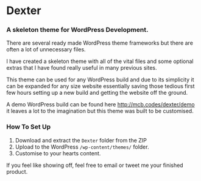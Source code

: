 Dexter
======
### A skeleton theme for WordPress Development.

There are several ready made WordPress theme frameworks but there are often a lot of unnecessary files.

I have created a skeleton theme with all of the vital files and some optional extras that I have found really useful in many previous sites. 

This theme can be used for any WordPress build and due to its simplicity it can be expanded for any size website essentially saving those tedious first few hours setting up a new build and getting the website off the ground.

A demo WordPress build can be found here http://mcb.codes/dexter/demo it leaves a lot to the imagination but this theme was built to be customised.

### How To Set Up

1. Download and extract the `Dexter` folder from the ZIP
2. Upload to the WordPress `/wp-content/themes/` folder.
3. Customise to your hearts content.

If you feel like showing off, feel free to email or tweet me your finished product.
